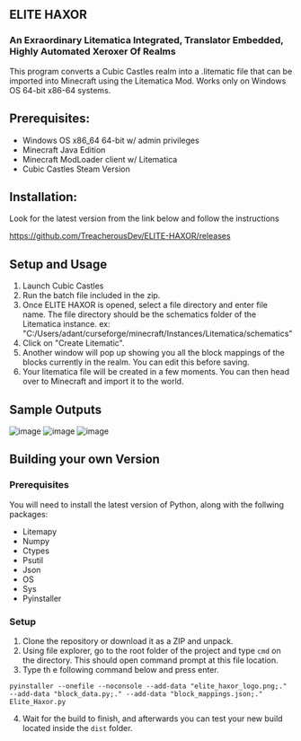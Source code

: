 ## ELITE HAXOR
### An Exraordinary Litematica Integrated, Translator Embedded, Highly Automated Xeroxer Of Realms
This program converts a Cubic Castles realm into a .litematic file that can be imported into Minecraft using the Litematica Mod. Works only on Windows OS 64-bit x86-64 systems.

## Prerequisites:
- Windows OS x86_64 64-bit w/ admin privileges
- Minecraft Java Edition
- Minecraft ModLoader client w/ Litematica
- Cubic Castles Steam Version

## Installation:
Look for the latest version from the link below and follow the instructions

https://github.com/TreacherousDev/ELITE-HAXOR/releases

## Setup and Usage
1. Launch Cubic Castles
2. Run the batch file included in the zip.
3. Once ELITE HAXOR is opened, select a file directory and enter file name. The file directory should be the schematics folder of the Litematica instance. ex: "C:/Users/adant/curseforge/minecraft/Instances/Litematica/schematics"
4. Click on "Create Litematic".
5. Another window will pop up showing you all the block mappings of the blocks currently in the realm. You can edit this before saving.
6. Your litematica file will be created in a few moments. You can then head over to Minecraft and import it to the world.

## Sample Outputs
![image](https://github.com/user-attachments/assets/6d05b286-5e61-4122-9b26-4cdfbb49f124)
![image](https://github.com/user-attachments/assets/4d0052ce-e6ba-4f33-9209-a37920c77fb3)
![image](https://github.com/user-attachments/assets/1c5f899f-8fc1-4f21-9a36-6281a0ebac53)

## Building your own Version
### Prerequisites
You will need to install the latest version of Python, along with the follwing packages:
- Litemapy
- Numpy
- Ctypes
- Psutil
- Json
- OS
- Sys
- Pyinstaller

### Setup
1. Clone the repository or download it as a ZIP and unpack.
2. Using file explorer, go to the root folder of the project and type `cmd` on the directory. This should open command prompt at this file location.
3. Type th e following command below and press enter.

```pyinstaller --onefile --noconsole --add-data "elite_haxor_logo.png;." --add-data "block_data.py;." --add-data "block_mappings.json;." Elite_Haxor.py```

4. Wait for the build to finish, and afterwards you can test your new build located inside the `dist` folder.
